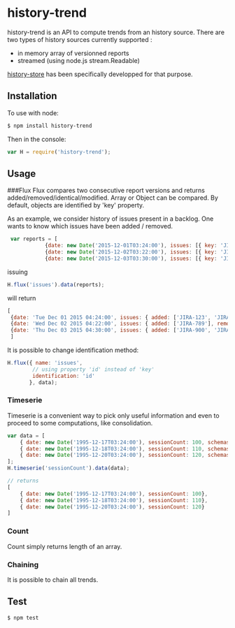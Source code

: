 history-trend
===============

history-trend is an API to compute trends from an history source. There are two types of history sources currently supported :
* in memory array of versionned reports
* streamed (using node.js stream.Readable)

[history-store](https://github.com/Jean-Baptiste-Garcia/history-store) has been specifically developped for that purpose.


Installation
------------

To use with node:

```bash
$ npm install history-trend
```

Then in the console:

```javascript
var H = require('history-trend');
```

Usage
-----

###Flux
Flux compares two consecutive report versions and returns added/removed/identical/modified. Array or Object can be compared. By default, objects are identified by 'key' property.

As an example, we consider history of issues present in a backlog. One wants to know which issues have been added / removed.

```javascript
 var reports = [
            {date: new Date('2015-12-01T03:24:00'), issues: [{ key: 'JIRA-123', status: 'New'}, { key: 'JIRA-456', status: 'In Progress'}]},
            {date: new Date('2015-12-02T03:22:00'), issues: [{ key: 'JIRA-123', status: 'In Progress'}, { key: 'JIRA-789', status: 'In Progress'}]},
            {date: new Date('2015-12-03T03:30:00'), issues: [{ key: 'JIRA-123', status: 'In Progress'}, { key: 'JIRA-789', status: 'Done'}, { key: 'JIRA-900', status: 'Done'}, { key: 'JIRA-901', status: 'Done'}]}];

```
issuing
```javascript
H.flux('issues').data(reports);

```
will return
```javascript
[
 {date: 'Tue Dec 01 2015 04:24:00', issues: { added: ['JIRA-123', 'JIRA-456'], removed: [], modified: [], identical: []}},
 {date: 'Wed Dec 02 2015 04:22:00', issues: { added: ['JIRA-789'], removed: ['JIRA-456'], modified: ['JIRA-123'], identical: []}},
 {date: 'Thu Dec 03 2015 04:30:00', issues: { added: ['JIRA-900', 'JIRA-901'], removed: [], modified: ['JIRA-789'], identical: ['JIRA-123']}}
 ]

```
It is possible to change identification method:

```javascript
H.flux({ name: 'issues',
        // using property 'id' instead of 'key'
        identification: 'id'
       }, data);
```

### Timeserie
Timeserie is a convenient way to pick only useful information and even to proceed to some computations, like consolidation.


```javascript
var data = [
    { date: new Date('1995-12-17T03:24:00'), sessionCount: 100, schemasCount: 10},
    { date: new Date('1995-12-18T03:24:00'), sessionCount: 110, schemasCount: 20},
    { date: new Date('1995-12-20T03:24:00'), sessionCount: 120, schemasCount: 40}
];
H.timeserie('sessionCount').data(data);

// returns
[
    { date: new Date('1995-12-17T03:24:00'), sessionCount: 100},
    { date: new Date('1995-12-18T03:24:00'), sessionCount: 110},
    { date: new Date('1995-12-20T03:24:00'), sessionCount: 120}
]

```

### Count
Count simply returns length of an array.

### Chaining
It is possible to chain all trends.

Test
------------

```bash
$ npm test
```